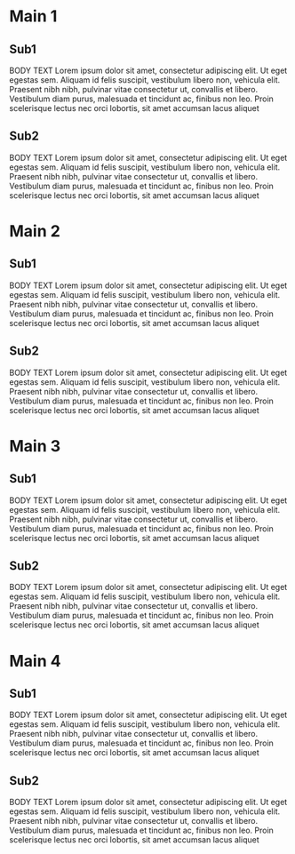 # Main 1
## Sub1
BODY TEXT Lorem ipsum dolor sit amet, consectetur adipiscing elit. Ut eget egestas sem. Aliquam id felis suscipit, vestibulum libero non, vehicula elit. Praesent nibh nibh, pulvinar vitae consectetur ut, convallis et libero. Vestibulum diam purus, malesuada et tincidunt ac, finibus non leo. Proin scelerisque lectus nec orci lobortis, sit amet accumsan lacus aliquet
## Sub2
BODY TEXT Lorem ipsum dolor sit amet, consectetur adipiscing elit. Ut eget egestas sem. Aliquam id felis suscipit, vestibulum libero non, vehicula elit. Praesent nibh nibh, pulvinar vitae consectetur ut, convallis et libero. Vestibulum diam purus, malesuada et tincidunt ac, finibus non leo. Proin scelerisque lectus nec orci lobortis, sit amet accumsan lacus aliquet
# Main 2
## Sub1
BODY TEXT Lorem ipsum dolor sit amet, consectetur adipiscing elit. Ut eget egestas sem. Aliquam id felis suscipit, vestibulum libero non, vehicula elit. Praesent nibh nibh, pulvinar vitae consectetur ut, convallis et libero. Vestibulum diam purus, malesuada et tincidunt ac, finibus non leo. Proin scelerisque lectus nec orci lobortis, sit amet accumsan lacus aliquet
## Sub2
BODY TEXT Lorem ipsum dolor sit amet, consectetur adipiscing elit. Ut eget egestas sem. Aliquam id felis suscipit, vestibulum libero non, vehicula elit. Praesent nibh nibh, pulvinar vitae consectetur ut, convallis et libero. Vestibulum diam purus, malesuada et tincidunt ac, finibus non leo. Proin scelerisque lectus nec orci lobortis, sit amet accumsan lacus aliquet
# Main 3
## Sub1
BODY TEXT Lorem ipsum dolor sit amet, consectetur adipiscing elit. Ut eget egestas sem. Aliquam id felis suscipit, vestibulum libero non, vehicula elit. Praesent nibh nibh, pulvinar vitae consectetur ut, convallis et libero. Vestibulum diam purus, malesuada et tincidunt ac, finibus non leo. Proin scelerisque lectus nec orci lobortis, sit amet accumsan lacus aliquet
## Sub2
BODY TEXT Lorem ipsum dolor sit amet, consectetur adipiscing elit. Ut eget egestas sem. Aliquam id felis suscipit, vestibulum libero non, vehicula elit. Praesent nibh nibh, pulvinar vitae consectetur ut, convallis et libero. Vestibulum diam purus, malesuada et tincidunt ac, finibus non leo. Proin scelerisque lectus nec orci lobortis, sit amet accumsan lacus aliquet
# Main 4
## Sub1
BODY TEXT Lorem ipsum dolor sit amet, consectetur adipiscing elit. Ut eget egestas sem. Aliquam id felis suscipit, vestibulum libero non, vehicula elit. Praesent nibh nibh, pulvinar vitae consectetur ut, convallis et libero. Vestibulum diam purus, malesuada et tincidunt ac, finibus non leo. Proin scelerisque lectus nec orci lobortis, sit amet accumsan lacus aliquet
## Sub2
BODY TEXT Lorem ipsum dolor sit amet, consectetur adipiscing elit. Ut eget egestas sem. Aliquam id felis suscipit, vestibulum libero non, vehicula elit. Praesent nibh nibh, pulvinar vitae consectetur ut, convallis et libero. Vestibulum diam purus, malesuada et tincidunt ac, finibus non leo. Proin scelerisque lectus nec orci lobortis, sit amet accumsan lacus aliquet

